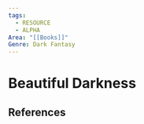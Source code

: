 ```yaml
---
tags:
  - RESOURCE
  - ALPHA
Area: "[[Books]]"
Genre: Dark Fantasy
---
```

# Beautiful Darkness



## References
